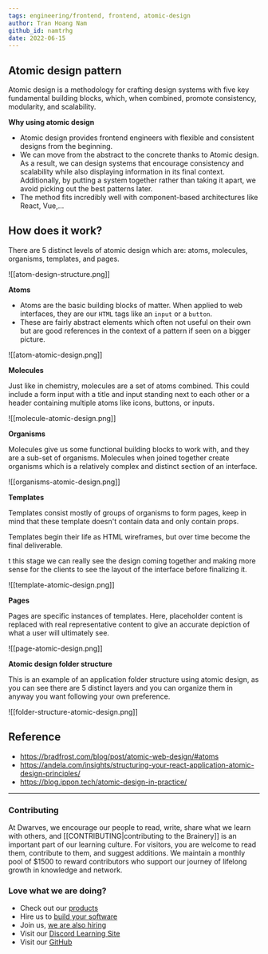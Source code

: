 ```yaml
---
tags: engineering/frontend, frontend, atomic-design
author: Tran Hoang Nam
github_id: namtrhg
date: 2022-06-15
---
```


## Atomic design pattern

Atomic design is a methodology for crafting design systems with five key fundamental building blocks, which, when combined, promote consistency, modularity, and scalability.

**Why using atomic design**

- Atomic design provides frontend engineers with flexible and consistent designs from the beginning.
- We can move from the abstract to the concrete thanks to Atomic design. As a result, we can design systems that encourage consistency and scalability while also displaying information in its final context. Additionally, by putting a system together rather than taking it apart, we avoid picking out the best patterns later.
- The method fits incredibly well with component-based architectures like React, Vue,...

## How does it work?

There are 5 distinct levels of atomic design which are: atoms, molecules, organisms, templates, and pages.

![[atom-design-structure.png]]

**Atoms**

- Atoms are the basic building blocks of matter. When applied to web interfaces, they are our `HTML` tags like an `input` or a `button`.
- These are fairly abstract elements which often not useful on their own but are good references in the context of a pattern if seen on a bigger picture.

![[atom-atomic-design.png]]

**Molecules**

Just like in chemistry, molecules are a set of atoms combined. This could include a form input with a title and input standing next to each other or a header containing multiple atoms like icons, buttons, or inputs.

![[molecule-atomic-design.png]]

**Organisms**

Molecules give us some functional building blocks to work with, and they are a sub-set of organisms. Molecules when joined together create organisms which is a relatively complex and distinct section of an interface.

![[organisms-atomic-design.png]]

**Templates**

Templates consist mostly of groups of organisms to form pages, keep in mind that these template doesn't contain data and only contain props.

Templates begin their life as HTML wireframes, but over time become the final deliverable.

t this stage we can really see the design coming together and making more sense for the clients to see the layout of the interface before finalizing it.

![[template-atomic-design.png]]

**Pages**

Pages are specific instances of templates. Here, placeholder content is replaced with real representative content to give an accurate depiction of what a user will ultimately see.

![[page-atomic-design.png]]

**Atomic design folder structure**

This is an example of an application folder structure using atomic design, as you can see there are 5 distinct layers and you can organize them in anyway you want following your own preference.

![[folder-structure-atomic-design.png]]

## Reference

- https://bradfrost.com/blog/post/atomic-web-design/#atoms
- https://andela.com/insights/structuring-your-react-application-atomic-design-principles/
- https://blog.ippon.tech/atomic-design-in-practice/


---
<!-- cta -->
### Contributing

At Dwarves, we encourage our people to read, write, share what we learn with others, and [[CONTRIBUTING|contributing to the Brainery]] is an important part of our learning culture. For visitors, you are welcome to read them, contribute to them, and suggest additions. We maintain a monthly pool of $1500 to reward contributors who support our journey of lifelong growth in knowledge and network.

### Love what we are doing?

- Check out our [products](https://superbits.co)
- Hire us to [build your software](https://d.foundation)
- Join us, [we are also hiring](https://github.com/dwarvesf/WeAreHiring)
- Visit our [Discord Learning Site](https://discord.gg/dzNBpNTVEZ)
- Visit our [GitHub](https://github.com/dwarvesf)